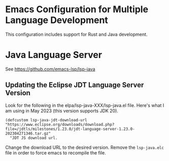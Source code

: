 # Emacs Configuration for Multiple Language Development

This configuration includes support for Rust and Java development.

# Java Language Server

See https://github.com/emacs-lsp/lsp-java

## Updating the Eclipse JDT Language Server Version

Look for the following in the elpa/lsp-java-XXX/lsp-java.el file. Here's what I am using in May 2023 (this version supports JDK 20).

```
(defcustom lsp-java-jdt-download-url "https://www.eclipse.org/downloads/download.php?file=/jdtls/milestones/1.23.0/jdt-language-server-1.23.0-202304271346.tar.gz"
  "JDT JS download url.
```

Change the download URL to the desired version.  Remove the `lsp-java.elc` file in order to force emacs to recompile the file.
